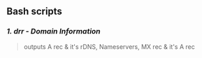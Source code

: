 ## Bash scripts

### *1. drr - Domain Information*
> outputs A rec & it's rDNS, Nameservers, MX rec & it's A rec
